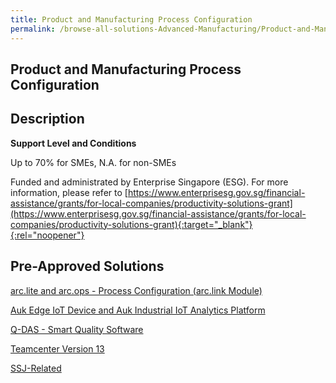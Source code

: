 ```yaml
---
title: Product and Manufacturing Process Configuration
permalink: /browse-all-solutions-Advanced-Manufacturing/Product-and-Manufacturing-Process-Configuration
---
```


## Product and Manufacturing Process Configuration
## Description

**Support Level and Conditions**

Up to 70% for SMEs, N.A. for non-SMEs

Funded and administrated by Enterprise Singapore (ESG). For more information, please refer to
[https://www.enterprisesg.gov.sg/financial-assistance/grants/for-local-companies/productivity-solutions-grant](https://www.enterprisesg.gov.sg/financial-assistance/grants/for-local-companies/productivity-solutions-grant){:target="_blank"}{:rel="noopener"}

## Pre-Approved Solutions

<a href='/productivity-solutions-grant/solutionrepo/solution1898' target='_blank'>arc.lite and arc.ops - Process Configuration (arc.link Module)</a><br>

<a href='/productivity-solutions-grant/solutionrepo/solution1902' target='_blank'>Auk Edge IoT Device and Auk Industrial IoT Analytics Platform</a><br>

<a href='/productivity-solutions-grant/solutionrepo/solution2697' target='_blank'>Q-DAS - Smart Quality Software</a><br>

<a href='/productivity-solutions-grant/solutionrepo/solution2700' target='_blank'>Teamcenter Version 13</a><br>

<a href='/productivity-solutions-grant/solutionrepo/solution2961' target='_blank'>SSJ-Related</a><br>

